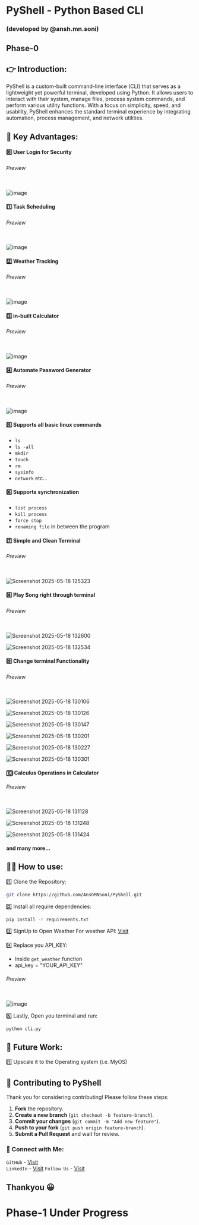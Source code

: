 # PyShell - Python Based CLI 
### (developed by @ansh.mn.soni)

## Phase-0

## 👉 Introduction:
PyShell is a custom-built command-line interface (CLI) that serves as a lightweight yet powerful terminal, developed using Python. It allows users to interact with their system, manage files, process system commands, and perform various utility functions. With a focus on simplicity, speed, and usability, PyShell enhances the standard terminal experience by integrating automation, process management, and network utilities.

## 🔑 Key Advantages:

#### 0️⃣ User Login for Security
###### Preview </br></br>
![image](https://github.com/user-attachments/assets/d9dacb15-f89c-4fd1-a28c-ef0b8915c4f5)

#### 1️⃣ Task Scheduling
###### Preview </br></br>
![image](https://github.com/user-attachments/assets/d0cf8b40-52ca-47a4-a60c-26278e65bc69)

#### 2️⃣ Weather Tracking
###### Preview </br></br>
![image](https://github.com/user-attachments/assets/953cbd34-397b-45be-a274-4e0d2e584c4b)

#### 3️⃣ in-built Calculator
###### Preview </br></br>
![image](https://github.com/user-attachments/assets/f65045b0-9e4c-43e8-a46c-403344480542)

#### 4️⃣ Automate Password Generator
###### Preview </br></br>
![image](https://github.com/user-attachments/assets/0ad4ac81-66dc-495f-a897-2cb27f3997e0)

#### 5️⃣ Supports all basic linux commands
- `ls`
- `ls -all`
- `mkdir`
- `touch`
- `rm`
- `sysinfo`
- `network` etc...

#### 6️⃣ Supports synchronization
- `list process`
- `kill process`
- `force stop`
- `renaming file` in between the program

#### 7️⃣ Simple and Clean Terminal
###### Preview </br></br>
![Screenshot 2025-05-18 125323](https://github.com/user-attachments/assets/55692d28-4f35-4236-b9ac-c976e85d5891)

#### 8️⃣ Play Song right through terminal
###### Preview </br></br>
![Screenshot 2025-05-18 132600](https://github.com/user-attachments/assets/d254ab8b-da7f-4d78-b5c3-45233a9ffd96)

![Screenshot 2025-05-18 132534](https://github.com/user-attachments/assets/f1c38833-bed4-47ab-8b20-ce046474c1e0)

#### 9️⃣ Change terminal Functionality
###### Preview </br></br>
![Screenshot 2025-05-18 130106](https://github.com/user-attachments/assets/da67e659-b3ec-4a57-9cf9-a25558248b9c)

![Screenshot 2025-05-18 130126](https://github.com/user-attachments/assets/84487e3f-4d4e-43e2-9172-9bf1490dbdaf)

![Screenshot 2025-05-18 130147](https://github.com/user-attachments/assets/94dd78a3-b3e7-467e-9aa2-a480c494d053)

![Screenshot 2025-05-18 130201](https://github.com/user-attachments/assets/d59e18b1-c88b-44cf-badb-7eabd787aff7)

![Screenshot 2025-05-18 130227](https://github.com/user-attachments/assets/2fd1dda3-8e27-4ffc-b3a5-44dcd04765b3)

![Screenshot 2025-05-18 130301](https://github.com/user-attachments/assets/9fba52c3-b1a2-417e-9180-a5a1935cbb33)

#### 🔟 Calculus Operations in Calculator
###### Preview </br></br>
![Screenshot 2025-05-18 131128](https://github.com/user-attachments/assets/964a179f-0cf6-457a-b12e-b3c9021f9bf0)

![Screenshot 2025-05-18 131248](https://github.com/user-attachments/assets/2f6dcd75-5a90-4f9f-802b-b36fbbe6a25e)

![Screenshot 2025-05-18 131424](https://github.com/user-attachments/assets/a34d24c1-1a6b-4be2-88b8-1d1abd43f801)

#### and many more...

## 🧑‍💻 How to use:
1️⃣ Clone the Repository:</br>
```sh
git clone https://github.com/AnshMNSoni/PyShell.git
```

2️⃣ Install all require dependencies:</br>
```sh
pip install -r requirements.txt
```

3️⃣ SignUp to Open Weather For weather API: [Visit](https://openweathermap.org/)

4️⃣ Replace you API_KEY:
- Inside `get_weather` function
- api_key = "YOUR_API_KEY" </br>

###### Preview</br></br>
![image](https://github.com/user-attachments/assets/b6928f38-0319-48ba-aaaf-39d1f7b873e7)
</br>

5️⃣ Lastly, Open you terminal and run:</br>
```sh
python cli.py
```

## 🔎 Future Work:
1️⃣ Upscale it to the Operating system (i.e. MyOS)

## 🤝 Contributing to PyShell

Thank you for considering contributing! Please follow these steps:

1. **Fork** the repository.
2. **Create a new branch** (`git checkout -b feature-branch`).
3. **Commit your changes** (`git commit -m "Add new feature"`).
4. **Push to your fork** (`git push origin feature-branch`).
5. **Submit a Pull Request** and wait for review.

### 🔗 Connect with Me:
`GitHub` - [Visit](https://github.com/AnshMNSoni) </br>
`LinkedIn` - [Visit](https://linkedin.com/in/anshsoni)
`Follow Us` - [Visit](https://linkedin.com/company/py-shell)

## Thankyou 😀<br/>

# Phase-1 Under Progress 
